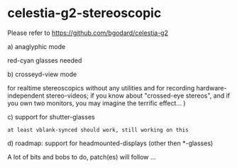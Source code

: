 # celestia-g2-stereoscopic
Please refer to https://github.com/bgodard/celestia-g2

a) anaglyphic mode

   red-cyan glasses needed

b) crosseyd-view mode 

   for realtime stereoscopics without any utilities and for recording hardware-independent stereo-videos;
   if you know about "crossed-eye stereos", and if you own two monitors, you may imagine the terrific effect... ) 

c) support for shutter-glasses 

    at least vblank-synced should work, still working on this 

d) roadmap: support for headmounted-displays (other then *-glasses)

A lot of bits and bobs to do, patch(es) will follow ...



